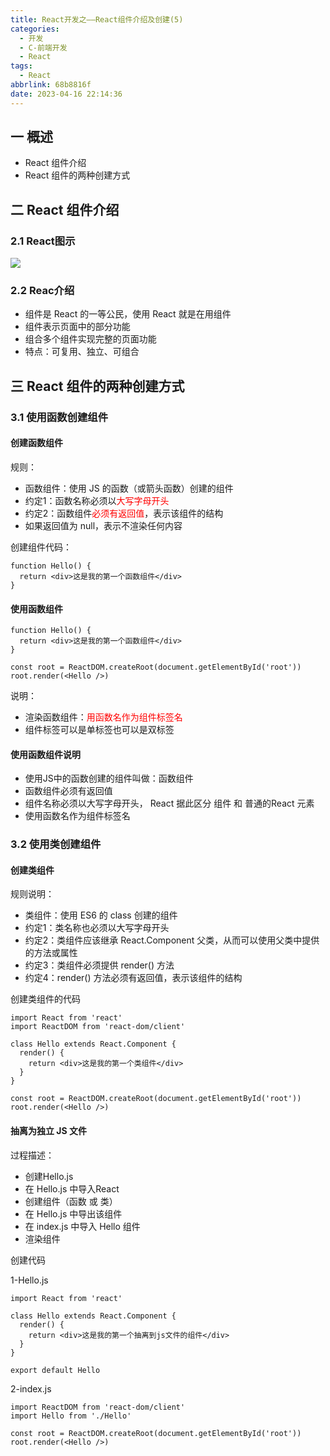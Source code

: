 ```yaml
---
title: React开发之——React组件介绍及创建(5)
categories:
  - 开发
  - C-前端开发
  - React
tags:
  - React
abbrlink: 68b8816f
date: 2023-04-16 22:14:36
---
```

## 一 概述

*  React 组件介绍
*  React 组件的两种创建方式

<!--more-->

## 二  React 组件介绍

### 2.1 React图示

![][1]

### 2.2 Reac介绍

* 组件是 React 的一等公民，使用 React 就是在用组件
* 组件表示页面中的部分功能
* 组合多个组件实现完整的页面功能
* 特点：可复用、独立、可组合

## 三 React 组件的两种创建方式

### 3.1 使用函数创建组件

#### 创建函数组件

规则：

* 函数组件：使用 JS 的函数（或箭头函数）创建的组件
* 约定1：函数名称必须以<font color=red>大写字母开头</font>
* 约定2：函数组件<font color=red>必须有返回值</font>，表示该组件的结构
* 如果返回值为 null，表示不渲染任何内容

创建组件代码：

```
function Hello() {
  return <div>这是我的第一个函数组件</div>
}
```

#### 使用函数组件

```
function Hello() {
  return <div>这是我的第一个函数组件</div>
}

const root = ReactDOM.createRoot(document.getElementById('root'))
root.render(<Hello />)
```

说明：

* 渲染函数组件：<font color=red>用函数名作为组件标签名</font>
* 组件标签可以是单标签也可以是双标签

#### 使用函数组件说明

* 使用JS中的函数创建的组件叫做：函数组件
* 函数组件必须有返回值
* 组件名称必须以大写字母开头， React 据此区分 组件 和 普通的React 元素
* 使用函数名作为组件标签名

### 3.2 使用类创建组件

#### 创建类组件

规则说明：

* 类组件：使用 ES6 的 class 创建的组件
* 约定1：类名称也必须以大写字母开头
* 约定2：类组件应该继承 React.Component 父类，从而可以使用父类中提供的方法或属性
* 约定3：类组件必须提供 render() 方法
* 约定4：render() 方法必须有返回值，表示该组件的结构

创建类组件的代码

```
import React from 'react'
import ReactDOM from 'react-dom/client'

class Hello extends React.Component {
  render() {
    return <div>这是我的第一个类组件</div>
  }
}

const root = ReactDOM.createRoot(document.getElementById('root'))
root.render(<Hello />)
```

#### 抽离为独立 JS 文件

过程描述：

* 创建Hello.js
* 在 Hello.js 中导入React
* 创建组件（函数 或 类）
* 在 Hello.js 中导出该组件
* 在 index.js 中导入 Hello 组件
* 渲染组件

创建代码

1-Hello.js

```
import React from 'react'

class Hello extends React.Component {
  render() {
    return <div>这是我的第一个抽离到js文件的组件</div>
  }
}

export default Hello
```

2-index.js

```
import ReactDOM from 'react-dom/client'
import Hello from './Hello'

const root = ReactDOM.createRoot(document.getElementById('root'))
root.render(<Hello />)
```



[1]:https://cdn.jsdelivr.net/gh/PGzxc/CDN/blog-react/react-day1-img5-react-construct-view.png

